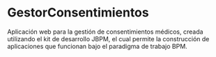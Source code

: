 # GestorConsentimientos
Aplicación web para la gestión de consentimientos médicos, creada utilizando el kit de desarrollo JBPM, el cual permite la construcción de aplicaciones que funcionan bajo el paradigma de trabajo BPM.
